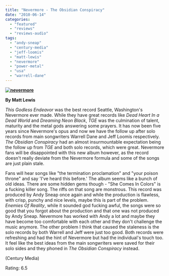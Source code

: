 ```yaml
---
title: "Nevermore - The Obsidian Conspiracy"
date: "2010-06-14"
categories: 
  - "featured"
  - "reviews"
  - "reviews-audio"
tags: 
  - "andy-sneap"
  - "century-media"
  - "jeff-loomis"
  - "matt-lewis"
  - "nevermore"
  - "power-metal"
  - "usa"
  - "warrell-dane"
---
```


**[![nevermore](http://www.hellbound.ca/wp-content/uploads/2010/06/nevermore.jpg "nevermore")](http://www.hellbound.ca/wp-content/uploads/2010/06/nevermore.jpg)**

**By Matt Lewis**

_This Godless Endeavor_ was the best record Seattle, Washington's Nevermore ever made. While they have great records like _Dead Heart In a Dead World_ and _Dreaming Neon Black_, _TGE_ was the culmination of talent, maturity and the metal gods answering some prayers. It has now been five years since Nevermore's opus and now we have the follow up after solo records from main songwriters Warrell Dane and Jeff Loomis respectively. _The Obsidian Conspiracy_ had an almost insurmountable expectation being the follow up from _TGE_ and both solo records, which were great. Nevermore fans will be disappointed with this new album however, as the record doesn't really deviate from the Nevermore formula and some of the songs are just plain stale.

Fans will hear songs like "the termination proclamation" and "your poison throne" and say 'I've heard this before.' The album seems like a bunch of old ideas. There are some hidden gems though - "She Comes In Colors" is a fucking killer song. The riffs on that song are monstrous. This record was produced by Andy Sneap once again and while the production is flawless, with crisp, punchy and nice levels, maybe this is part of the problem. _Enemies Of Reality_, while it sounded god fucking awful, the songs were so good that you forgot about the production and that one was not produced by Andy Sneap. Nevermore has worked with Andy a lot and maybe they have become too comfortable with each other and they don't challenge the music anymore. The other problem I think that caused the staleness is the solo records by both Warrell and Jeff were just too good. Both records were refreshing and had the hint of Nevermore but had the individual's touch too. It feel like the best ideas from the main songwriters were saved for their solo sides and they phoned in _The Obsidian Conspiracy_ instead.

(Century Media)

Rating: 6.5
